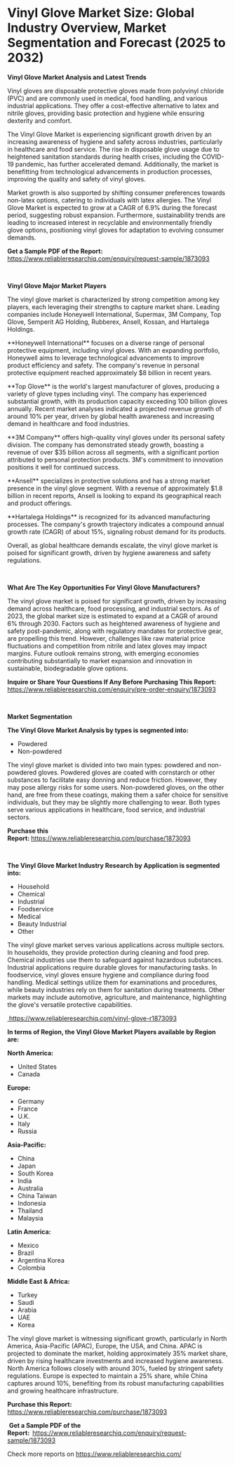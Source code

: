 <p><h1>Vinyl Glove Market Size: Global Industry Overview, Market Segmentation and Forecast (2025 to 2032)</h1></p><p><strong>Vinyl Glove Market Analysis and Latest Trends</strong></p>
<p><p>Vinyl gloves are disposable protective gloves made from polyvinyl chloride (PVC) and are commonly used in medical, food handling, and various industrial applications. They offer a cost-effective alternative to latex and nitrile gloves, providing basic protection and hygiene while ensuring dexterity and comfort.</p><p>The Vinyl Glove Market is experiencing significant growth driven by an increasing awareness of hygiene and safety across industries, particularly in healthcare and food service. The rise in disposable glove usage due to heightened sanitation standards during health crises, including the COVID-19 pandemic, has further accelerated demand. Additionally, the market is benefitting from technological advancements in production processes, improving the quality and safety of vinyl gloves.</p><p>Market growth is also supported by shifting consumer preferences towards non-latex options, catering to individuals with latex allergies. The Vinyl Glove Market is expected to grow at a CAGR of 6.9% during the forecast period, suggesting robust expansion. Furthermore, sustainability trends are leading to increased interest in recyclable and environmentally friendly glove options, positioning vinyl gloves for adaptation to evolving consumer demands.</p></p>
<p><strong>Get a Sample PDF of the Report:&nbsp;</strong> <a href="https://www.reliableresearchiq.com/enquiry/request-sample/1873093?utm_campaign=3202&utm_medium=2&utm_source=Github&utm_content=ia&utm_term=04042025&utm_id=vinyl-glove">https://www.reliableresearchiq.com/enquiry/request-sample/1873093</a></p>
<p>&nbsp;</p>
<p><strong>Vinyl Glove Major Market Players</strong></p>
<p><p>The vinyl glove market is characterized by strong competition among key players, each leveraging their strengths to capture market share. Leading companies include Honeywell International, Supermax, 3M Company, Top Glove, Semperit AG Holding, Rubberex, Ansell, Kossan, and Hartalega Holdings.</p><p>**Honeywell International** focuses on a diverse range of personal protective equipment, including vinyl gloves. With an expanding portfolio, Honeywell aims to leverage technological advancements to improve product efficiency and safety. The company's revenue in personal protective equipment reached approximately $8 billion in recent years.</p><p>**Top Glove** is the world's largest manufacturer of gloves, producing a variety of glove types including vinyl. The company has experienced substantial growth, with its production capacity exceeding 100 billion gloves annually. Recent market analyses indicated a projected revenue growth of around 10% per year, driven by global health awareness and increasing demand in healthcare and food industries.</p><p>**3M Company** offers high-quality vinyl gloves under its personal safety division. The company has demonstrated steady growth, boasting a revenue of over $35 billion across all segments, with a significant portion attributed to personal protection products. 3M's commitment to innovation positions it well for continued success.</p><p>**Ansell** specializes in protective solutions and has a strong market presence in the vinyl glove segment. With a revenue of approximately $1.8 billion in recent reports, Ansell is looking to expand its geographical reach and product offerings.</p><p>**Hartalega Holdings** is recognized for its advanced manufacturing processes. The company's growth trajectory indicates a compound annual growth rate (CAGR) of about 15%, signaling robust demand for its products.</p><p>Overall, as global healthcare demands escalate, the vinyl glove market is poised for significant growth, driven by hygiene awareness and safety regulations.</p></p>
<p>&nbsp;</p>
<p><strong>What Are The Key Opportunities For Vinyl Glove Manufacturers?</strong></p>
<p><p>The vinyl glove market is poised for significant growth, driven by increasing demand across healthcare, food processing, and industrial sectors. As of 2023, the global market size is estimated to expand at a CAGR of around 6% through 2030. Factors such as heightened awareness of hygiene and safety post-pandemic, along with regulatory mandates for protective gear, are propelling this trend. However, challenges like raw material price fluctuations and competition from nitrile and latex gloves may impact margins. Future outlook remains strong, with emerging economies contributing substantially to market expansion and innovation in sustainable, biodegradable glove options.</p></p>
<p><strong>Inquire or Share Your Questions If Any Before Purchasing This Report:</strong> <a href="https://www.reliableresearchiq.com/enquiry/pre-order-enquiry/1873093?utm_campaign=3202&utm_medium=2&utm_source=Github&utm_content=ia&utm_term=04042025&utm_id=vinyl-glove">https://www.reliableresearchiq.com/enquiry/pre-order-enquiry/1873093</a></p>
<p>&nbsp;</p>
<p><strong>Market Segmentation</strong></p>
<p><strong>The Vinyl Glove Market Analysis by types is segmented into:</strong></p>
<p><ul><li>Powdered</li><li>Non-powdered</li></ul></p>
<p><p>The vinyl glove market is divided into two main types: powdered and non-powdered gloves. Powdered gloves are coated with cornstarch or other substances to facilitate easy donning and reduce friction. However, they may pose allergy risks for some users. Non-powdered gloves, on the other hand, are free from these coatings, making them a safer choice for sensitive individuals, but they may be slightly more challenging to wear. Both types serve various applications in healthcare, food service, and industrial sectors.</p></p>
<p><strong>Purchase this Report:&nbsp;</strong><a href="https://www.reliableresearchiq.com/purchase/1873093?utm_campaign=3202&utm_medium=2&utm_source=Github&utm_content=ia&utm_term=04042025&utm_id=vinyl-glove">https://www.reliableresearchiq.com/purchase/1873093</a></p>
<p>&nbsp;</p>
<p><strong>The Vinyl Glove Market Industry Research by Application is segmented into:</strong></p>
<p><ul><li>Household</li><li>Chemical</li><li>Industrial</li><li>Foodservice</li><li>Medical</li><li>Beauty Industrial</li><li>Other</li></ul></p>
<p><p>The vinyl glove market serves various applications across multiple sectors. In households, they provide protection during cleaning and food prep. Chemical industries use them to safeguard against hazardous substances. Industrial applications require durable gloves for manufacturing tasks. In foodservice, vinyl gloves ensure hygiene and compliance during food handling. Medical settings utilize them for examinations and procedures, while beauty industries rely on them for sanitation during treatments. Other markets may include automotive, agriculture, and maintenance, highlighting the glove's versatile protective capabilities.</p></p>
<p><a href="https://www.reliableresearchiq.com/vinyl-glove-r1873093?utm_campaign=3202&utm_medium=2&utm_source=Github&utm_content=ia&utm_term=04042025&utm_id=vinyl-glove">&nbsp;https://www.reliableresearchiq.com/vinyl-glove-r1873093</a></p>
<p><strong>In terms of Region, the Vinyl Glove Market Players available by Region are:</strong></p>
<p>
    <p> <strong> North America: </strong>
        <ul>
            <li>United States</li>
            <li>Canada</li>
        </ul>
        </p> 
    <p> <strong> Europe: </strong>
        <ul>
            <li>Germany</li>
            <li>France</li>
            <li>U.K.</li>
            <li>Italy</li>
            <li>Russia</li>
        </ul>
        </p> 
    <p> <strong> Asia-Pacific: </strong>
        <ul>
            <li>China</li>
            <li>Japan</li>
            <li>South Korea</li>
            <li>India</li>
            <li>Australia</li>
            <li>China Taiwan</li>
            <li>Indonesia</li>
            <li>Thailand</li>
            <li>Malaysia</li>
        </ul>
        </p> 
    <p> <strong> Latin America: </strong>
        <ul>
            <li>Mexico</li>
            <li>Brazil</li>
            <li>Argentina Korea</li>
            <li>Colombia</li>
        </ul>
        </p> 
    <p> <strong> Middle East & Africa: </strong>
        <ul>
            <li>Turkey</li>
            <li>Saudi</li>
            <li>Arabia</li>
            <li>UAE</li>
            <li>Korea</li>
        </ul>
    </p>
    </p>
<p><p>The vinyl glove market is witnessing significant growth, particularly in North America, Asia-Pacific (APAC), Europe, the USA, and China. APAC is projected to dominate the market, holding approximately 35% market share, driven by rising healthcare investments and increased hygiene awareness. North America follows closely with around 30%, fueled by stringent safety regulations. Europe is expected to maintain a 25% share, while China captures around 10%, benefiting from its robust manufacturing capabilities and growing healthcare infrastructure.</p></p>
<p><strong>Purchase this Report: </strong><a href="https://www.reliableresearchiq.com/purchase/1873093?utm_campaign=3202&utm_medium=2&utm_source=Github&utm_content=ia&utm_term=04042025&utm_id=vinyl-glove">https://www.reliableresearchiq.com/purchase/1873093</a></p>
<p>&nbsp;<strong>Get a Sample PDF of the Report:&nbsp;&nbsp;</strong><a href="https://www.reliableresearchiq.com/enquiry/request-sample/1873093?utm_campaign=3202&utm_medium=2&utm_source=Github&utm_content=ia&utm_term=04042025&utm_id=vinyl-glove">https://www.reliableresearchiq.com/enquiry/request-sample/1873093</a></p>
<p><strong></strong></p>
<p>Check more reports on <a href="https://www.reliableresearchiq.com/?utm_campaign=3202&utm_medium=2&utm_source=Github&utm_content=ia&utm_term=04042025&utm_id=vinyl-glove">https://www.reliableresearchiq.com/</a></p>